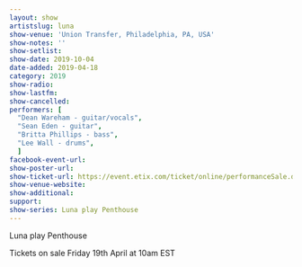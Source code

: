 ```yaml
---
layout: show
artistslug: luna
show-venue: 'Union Transfer, Philadelphia, PA, USA'
show-notes: ''
show-setlist: 
show-date: 2019-10-04
date-added: 2019-04-18
category: 2019
show-radio: 
show-lastfm: 
show-cancelled: 
performers: [
  "Dean Wareham - guitar/vocals",
  "Sean Eden - guitar",
  "Britta Phillips - bass",
  "Lee Wall - drums",
  ]
facebook-event-url: 
show-poster-url: 
show-ticket-url: https://event.etix.com/ticket/online/performanceSale.do?performance_id=3251737&partner_id=240&method=restoreToken&cobrand=Union%20Transfer,%20LLC
show-venue-website: 
show-additional: 
support:
show-series: Luna play Penthouse
---
```

Luna play Penthouse

Tickets on sale Friday 19th April at 10am EST  

